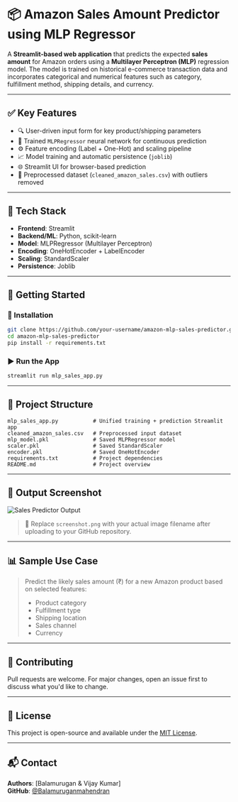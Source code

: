 # 📦 Amazon Sales Amount Predictor using MLP Regressor

A **Streamlit-based web application** that predicts the expected **sales amount** for Amazon orders using a **Multilayer Perceptron (MLP)** regression model. The model is trained on historical e-commerce transaction data and incorporates categorical and numerical features such as category, fulfillment method, shipping details, and currency.

---

## ✅ Key Features

- 🔍 User-driven input form for key product/shipping parameters  
- 🧠 Trained `MLPRegressor` neural network for continuous prediction  
- ⚙️ Feature encoding (Label + One-Hot) and scaling pipeline  
- 📈 Model training and automatic persistence (`joblib`)  
- 🌐 Streamlit UI for browser-based prediction  
- 🧼 Preprocessed dataset (`cleaned_amazon_sales.csv`) with outliers removed  

---

## 🧠 Tech Stack

- **Frontend**: Streamlit  
- **Backend/ML**: Python, scikit-learn  
- **Model**: MLPRegressor (Multilayer Perceptron)  
- **Encoding**: OneHotEncoder + LabelEncoder  
- **Scaling**: StandardScaler  
- **Persistence**: Joblib  

---

## 🚀 Getting Started

### 🔧 Installation

```bash
git clone https://github.com/your-username/amazon-mlp-sales-predictor.git
cd amazon-mlp-sales-predictor
pip install -r requirements.txt
```

### ▶️ Run the App

```bash
streamlit run mlp_sales_app.py
```

---

## 📂 Project Structure

```
mlp_sales_app.py           # Unified training + prediction Streamlit app
cleaned_amazon_sales.csv   # Preprocessed input dataset
mlp_model.pkl              # Saved MLPRegressor model
scaler.pkl                 # Saved StandardScaler
encoder.pkl                # Saved OneHotEncoder
requirements.txt           # Project dependencies
README.md                  # Project overview
```

---

## 📸 Output Screenshot

![Sales Predictor Output](<img width="1920" height="970" alt="output scr shot" src="https://github.com/user-attachments/assets/5f63524e-7803-4825-a906-2c720fca18e4" />)

> 📝 Replace `screenshot.png` with your actual image filename after uploading to your GitHub repository.

---

## 📊 Sample Use Case

> Predict the likely sales amount (₹) for a new Amazon product based on selected features:
>
> - Product category  
> - Fulfillment type  
> - Shipping location  
> - Sales channel  
> - Currency  

---

## 🤝 Contributing

Pull requests are welcome. For major changes, open an issue first to discuss what you'd like to change.

---

## 📜 License

This project is open-source and available under the [MIT License](LICENSE).

---

## 📬 Contact

**Authors**: [Balamurugan & Vijay Kumar]  
**GitHub**: [@Balamuruganmahendran](https://github.com/Balamuruganmahendran)
